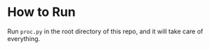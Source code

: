 # How to Run
Run `proc.py` in the root directory of this repo, and it will take care of everything.

